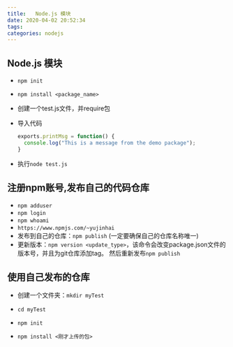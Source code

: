 ```yaml
---
title:   Node.js 模块
date: 2020-04-02 20:52:34
tags:
categories: nodejs
---
```


## Node.js 模块

- `npm init`

- `npm install <package_name>`

- 创建一个test.js文件，并require包

- 导入代码

  ```js
  exports.printMsg = function() {
    console.log("This is a message from the demo package");
  }
  ```

- 执行`node test.js`



## 注册npm账号,发布自己的代码仓库

- `npm adduser`
- `npm login`
- `npm whoami`
- `https://www.npmjs.com/~yujinhai`
- 发布到自己的仓库：`npm publish` (一定要确保自己的仓库名称唯一)
- 更新版本：`npm version <update_type>`，该命令会改变package.json文件的版本号，并且为git仓库添加tag。 然后重新发布`npm publish`

## 使用自己发布的仓库

- 创建一个文件夹：`mkdir myTest`

- `cd myTest`

- `npm init`

- `npm install <刚才上传的包>`

  





